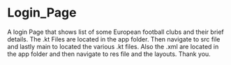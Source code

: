 # Login_Page
A login Page that shows list of some European football clubs and their brief details. The .kt Files are located in the app folder. Then navigate to src file and lastly main to located the various .kt files.
Also the .xml are located in the app folder and then navigate to res file and the layouts.
Thank you.
